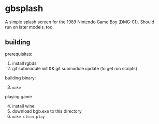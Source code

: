 # gbsplash

A simple splash screen for the 1989 Nintendo Game Boy (DMG-01). Should run on later models, too.

## building

prerequisites:

1. install rgbds
2. git submodule init && git submodule update (to get run scripts)

building binary:

3. `make`

playing game

4. install wine
5. download bgb.exe to this directory
6. `make clean play`
